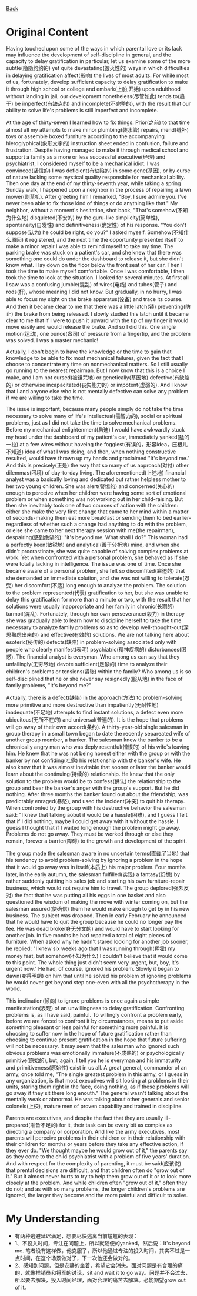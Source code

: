 [Back](README.md)
# Original Content
Having touched upon some of the ways in which parental love or its lack may influence the development of self-discipline in general, and the capacity to delay gratification in particular, let us examine some of the more subtle(隐隐约约的) yet quite devastating(毁灭性的) ways in which difficulties in delaying gratification affect(影响) the lives of most adults. For while most of us, fortunately, develop sufficient capacity to delay gratification to make it through high school or college and embark(上船,开始) upon adulthood without landing in jail, our development nonetheless(尽管如此) tends to(趋于) be imperfect(有缺点的) and incomplete(不完整的), with the result that our ability to solve life's problems is still imperfect and incomplete.

At the age of thirty-seven I learned how to fix things. Prior(之前) to that time almost all my attempts to make minor plumbing(装水管) repairs, mend(缝补) toys or assemble boxed furniture according to the accompanying hieroglyphical(象形文字的) instruction sheet ended in confusion, failure and frustration. Despite having managed to make it through medical school and support a family as a more or less successful executive(经理) and psychiatrist, I considered myself to be a mechanical idiot. I was convinced(坚信的) I was deficient(有缺陷的) in some gene(基因), or by curse of nature lacking some mystical quality responsible for mechanical ability. Then one day at the end of my thirty-seventh year, while taking a spring Sunday walk, I happened upon a neighbor in the process of repairing a lawn mower(割草机). After greeting him I remarked, "Boy, I sure admire you. I've never been able to fix those kind of things or do anything like that." My neighbor, without a moment's hesitation, shot back, "That's somehow(不知为什么地) disquieted(不安的) by the guru-like simplicity(简单性), spontaneity(自发性) and definitiveness(确定性) of his response. "You don't suppose(认为) he could be right, do you?" I asked myself. Somehow(不知什么原因) it registered, and the next time the opportunity presented itself to make a minor repair I was able to remind myself to take my time. The parking brake was stuck on a patient's car, and she knew that there was something one could do under the dashboard to release it, but she didn't know what. I lay down on the floor below the front seat of her car. Then I took the time to make myself comfortable. Once I was comfortable, I then took the time to look at the situation. I looked for several minutes. At first all I saw was a confusing jumble(混乱) of wires(电线) and tubes(管子) and rods(杆), whose meaning I did not know. But gradually, in no hurry, I was able to focus my sight on the brake apparatus(设备) and trace its course. And then it became clear to me that there was a little latch(锁) preventing(防止) the brake from being released. I slowly studied this latch until it became clear to me that if I were to push it upward with the tip of my finger it would move easily and would  release the brake. And so I did this. One single motion(运动), one ounce(盎司) of pressure from a fingertip, and the problem was solved. I was a master mechanic!

Actually, I don't begin to have the knowledge or the time to gain that knowledge to be able to fix most mechanical failures, given the fact that I choose to concentrate my time on nonmechanical matters. So I still usually go running to the nearest repairman. But I now know that this is a choice I make, and I am not cursed(被诅咒地) or genetically(基因地) defective(有缺陷的) or otherwise incapacitated(丧失能力的) or impotent(虚弱的). And I know that I and anyone else who is not mentally defective can solve any problem if we are willing to take the time.

The issue is important, because many people simply do not take the time necessary to solve many of life's intellectual(需智力的), social or spiritual problems, just as I did not take the time to solve mechanical problems. Before my mechanical enlightenment(启迪) I would have awkwardly stuck my head under the dashboard of my patient's car, immediately yanked(猛的一拉) at a few wires without haveing the foggiest(有误的，形容idea，压根儿不知道) idea of what I was doing, and then, when nothing constructive resulted, would have thrown up my hands and proclaimed "It's beyond me." And this is precisely(正是) the way that so many of us approach(对付) other dilemmas(困境) of day-to-day living. The aforementioned(上述地) financial analyst was a basically loving and dedicated but rather helpless mother to her two young children. She was alert(警惕的) and concerned(关心的) enough to perceive when her children were having some sort of emotional problem or when something was not working out in her child-raising. But then she inevitably took one of two courses of action with the children: either she make the very first change that came to her mind within a matter of seconds-making them eat more breakfast or sending them to bed earlier-regardless of whether such a change had anything to do with the problem, or else she came to her next therapy session with me(the repairman), despairing(感到绝望的): "it's beyond me. What shall I do?" This woman had a perfectly keen(敏锐地) and analytical(善于分析地) mind, and when she didn't procrastinate, she was quite capable of solving complex problems at work. Yet when confronted with a personal problem, she behaved as if she were totally lacking in intelligence. The issue was one of time. Once she became aware of a personal problem, she felt so discomfited(窘迫的) that she demanded an immediate solution, and she was not willing to tolerate(忍受) her discomfort(不适) long enough to analyze the problem. The solution to the problem represented(代表) gratification to her, but she was unable to delay this gratification for more than a minute or two, with the result that her solutions were usually inappropriate and her family in chronic(长期的) turmoil(混乱). Fortunately, through her own perseverance(毅力) in therapy she was gradually able to learn how to discipline herself to take the time necessary to analyze family problems so as to develop well-thought-out(深思熟虑出来的) and effective(有效的) solutions.
We are not talking here about esoteric(秘传的) defects(缺陷) in problem-solving associated only with people who clearly manifest(表明) psychiatric(精神疾病的) disturbances(困惑). The financial analyst is everyman. Who among us can say that they unfailingly(无穷尽地) devote sufficient(足够的) time to analyze their children's problems or tensions(紧张) within the family? Who among us is so self-disciplined that he or she never say resignedly(服从地) in the face of family problems, "It's beyond me?"

Actually, there is a defect(缺陷) in the approach(方法) to problem-solving more primitive and more destructive than impatiently(无耐性地) inadequate(不足地) attempts to find instant solutions, a defect even more ubiquitous(无所不在的) and universal(普遍的). It is the hope that problems will go away of their own accord(条约). A thirty-year-old single salesman in group therapy in a small town began to date the recently separeated wife of another group member, a banker. The salesman knew the banker to be a chronically angry man who was deply resentful(憎恨的) of his wife's leaving him. He knew that he was not being honest either with the group or with the banker by not confiding(吐露) his relationship with the banker's wife. He also knew that it was almost inevitable that sooner or later the banker would learn about the continuing(持续的) relationship. He knew that the only solution to the problem would be to confess(供认) the relationship to the group and bear the banker's anger with the group's support. But he did nothing. After three months the banker found out about the friendship, was predictably enraged(暴怒), and used the incident(冲突) to quit his therapy. When confronted by the group with his destructive behavior the salesman said: "I knew that talking aobut it would be a hassle(困难), and I guess I felt that if I did nothing, maybe I could get away with it without the hassle. I guess I thought that if I waited long enough the problem might go away.
Problems do not go away. They must be worked through or else they remain, forever a barrier(障碍) to the growth and development of the spirit.

The group made the salesman aware in no uncertain terms(直截了当地) that his tendency to avoid problem-solving by ignoring a problem in the hope that it would go away was in itself(本质上) his major problem. Four months later, in the early autumn, the salesman fulfilled(实现) a fantasy(幻想) by rather suddenly quitting his sales job and starting his own furniture-repair business, which would not require him  to travel. The group deplored(强烈反对) the fact that he was putting all his eggs in one basket and also questioned the wisdom of making the move with winter coming on, but the salesman assured(使确信) them he would make enough to get by in his new business. The subject was dropped. Then in early February he announced that he would have to quit the group because he could no longer pay the fee. He was dead broke(身无分文的) and would have to start looking for another job. In five months he had repaired a total of eight pieces of furniture. When asked why he hadn't stared looking for another job sooner, he replied: "I knew six weeks ago that I was running through(挥霍) my money fast, but somehow(不知为什么) I couldn't believe that it would come to this point. The whole thing just didn't seem very urgent, but, boy, it's urgent now." He had, of course, ignored his problem. Slowly it began to dawn(变得明朗) on him that until he solved his problem of ignoring problems he would never get beyond step one-even with all the psychotherapy in the world.

This inclination(倾向) to ignore problems is once again a simple manifestation(表现) of an unwillingness to delay gratification. Confronting problems is, as I have said, painful. To willingly confront a problem early, before we are forced to confront it by circumstances, means to put aside something pleasant or less painful for something more painful. It is choosing to suffer now in the hope of future gratification rather than choosing to continue present gratification in the hope that future suffering will not be necessary.
It may seem that the salesman who ignored such obvious problems was emotionally immature(不成熟的) or psychologically primitive(原始的), but, again, I tell you he is everyman and his immaturity and primitiveness(原始性) exist in us all. A great general, commander of an army, once told me, "The single greatest problem in this army, or I guess in any organization, is that most executives will sit looking at problems in their units, staring them right in the face, doing nothing, as if these problems will go away if they sit there long enouth." The general  wasn't talking about the mentally weak or abnormal. He was talking about other generals and senior colonels(上校), mature men of proven capability and trained in discipline.

Parents are executives, and despite the fact that they are usually ill-prepared(准备不足的) for it, their task can be every bit as complex as directing a company or corporation. And like the army executives, most parents will perceive problems in their children or in their relationship with their children for months or years before they take any effective action, if they ever do. "We thought maybe he would grow out of it," the parents say as they come to the child psychiatrist with a problem of five years' duration. And with respect for the complexity of parenting, it must be said(应该说) that prental decisions are difficult, and that children often do "grow out of it." But it almost never hurts to try to help them grow out of it or to look more closely at the problem. And while children often "grow out of it," often they do not; and as with so many problems, the longer children's problems are ignored, the larger they become and the more painful and difficult to solve.
# My Understanding

- 有两种逃避延迟满足，想要尽快逃离当前尴尬的表现：
- 1、不投入时间，专注在问题上，所以就随便的yanked，然后说：It's beyond me. 笔者没有这样做，他克服了，所以他通过专注的投入时间，其实不过是一点时间，在这个场景做对了，下一次他还会做对的。
- 2、感知到问题，但是安静的坐着，希望它会消失。面对问题是有合理的痛的，就像推销员和将军的讨论，sit and wait it to go way。问题并不会过去，所以要去解决，投入时间经理，面对合理的痛苦去解决。必能期望grow out of it。
